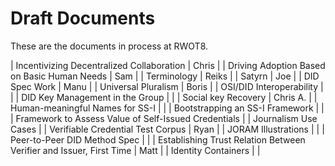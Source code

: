 # Draft Documents

These are the documents in process at RWOT8.

| Incentivizing Decentralized Collaboration | Chris |
| Driving Adoption Based on Basic Human Needs | Sam |
| Terminology | Reiks |
| Satyrn | Joe |
| DID Spec Work | Manu |
| Universal Pluralism | Boris |
| OSI/DID Interoperability | |
| DID Key Management in the Group | |
| Social key Recovery | Chris A. |
| Human-meaningful Names for SS-I | |
| Bootstrapping an SS-I Framework | |
| Framework to Assess Value of Self-Issued Credentials |
| Journalism Use Cases |
| Verifiable Credential Test Corpus | Ryan |
| JORAM Illustrations | |
| Peer-to-Peer DID Method Spec | |
| Establishing Trust Relation Between Verifier and Issuer, First Time | Matt |
| Identity Containers | |

